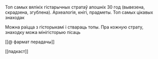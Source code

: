 Топ самых вялікіх гістарычных стратаў апошніх 30 год (вывезена, скрадзена, згублена). Археалогія, кнігі, прадметы.
Топ самых цікавых знаходак

Можна раіцца з гісторыкамі і ствараць топы. Пра  кожную страту, знаходку можа мінігісторыю пісаць


[[@ фармат перадачы]]

[[падкаст]]
